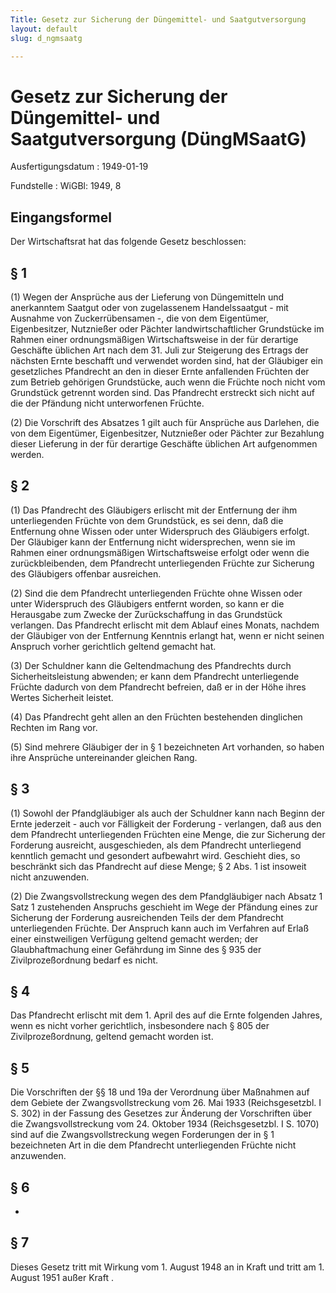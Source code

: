 ```yaml
---
Title: Gesetz zur Sicherung der Düngemittel- und Saatgutversorgung
layout: default
slug: d_ngmsaatg

---
```


# Gesetz zur Sicherung der Düngemittel- und Saatgutversorgung (DüngMSaatG)

Ausfertigungsdatum
:   1949-01-19

Fundstelle
:   WiGBl: 1949, 8



## Eingangsformel

Der Wirtschaftsrat hat das folgende Gesetz beschlossen:


## § 1

(1) Wegen der Ansprüche aus der Lieferung von Düngemitteln und
anerkanntem Saatgut oder von zugelassenem Handelssaatgut - mit
Ausnahme von Zuckerrübensamen -, die von dem Eigentümer,
Eigenbesitzer, Nutznießer oder Pächter landwirtschaftlicher
Grundstücke im Rahmen einer ordnungsmäßigen Wirtschaftsweise in der
für derartige Geschäfte üblichen Art nach dem 31. Juli zur Steigerung
des Ertrags der nächsten Ernte beschafft und verwendet worden sind,
hat der Gläubiger ein gesetzliches Pfandrecht an den in dieser Ernte
anfallenden Früchten der zum Betrieb gehörigen Grundstücke, auch wenn
die Früchte noch nicht vom Grundstück getrennt worden sind. Das
Pfandrecht erstreckt sich nicht auf die der Pfändung nicht
unterworfenen Früchte.

(2) Die Vorschrift des Absatzes 1 gilt auch für Ansprüche aus
Darlehen, die von dem Eigentümer, Eigenbesitzer, Nutznießer oder
Pächter zur Bezahlung dieser Lieferung in der für derartige Geschäfte
üblichen Art aufgenommen werden.


## § 2

(1) Das Pfandrecht des Gläubigers erlischt mit der Entfernung der ihm
unterliegenden Früchte von dem Grundstück, es sei denn, daß die
Entfernung ohne Wissen oder unter Widerspruch des Gläubigers erfolgt.
Der Gläubiger kann der Entfernung nicht widersprechen, wenn sie im
Rahmen einer ordnungsmäßigen Wirtschaftsweise erfolgt oder wenn die
zurückbleibenden, dem Pfandrecht unterliegenden Früchte zur Sicherung
des Gläubigers offenbar ausreichen.

(2) Sind die dem Pfandrecht unterliegenden Früchte ohne Wissen oder
unter Widerspruch des Gläubigers entfernt worden, so kann er die
Herausgabe zum Zwecke der Zurückschaffung in das Grundstück verlangen.
Das Pfandrecht erlischt mit dem Ablauf eines Monats, nachdem der
Gläubiger von der Entfernung Kenntnis erlangt hat, wenn er nicht
seinen Anspruch vorher gerichtlich geltend gemacht hat.

(3) Der Schuldner kann die Geltendmachung des Pfandrechts durch
Sicherheitsleistung abwenden; er kann dem Pfandrecht unterliegende
Früchte dadurch von dem Pfandrecht befreien, daß er in der Höhe ihres
Wertes Sicherheit leistet.

(4) Das Pfandrecht geht allen an den Früchten bestehenden dinglichen
Rechten im Rang vor.

(5) Sind mehrere Gläubiger der in § 1 bezeichneten Art vorhanden, so
haben ihre Ansprüche untereinander gleichen Rang.


## § 3

(1) Sowohl der Pfandgläubiger als auch der Schuldner kann nach Beginn
der Ernte jederzeit - auch vor Fälligkeit der Forderung - verlangen,
daß aus den dem Pfandrecht unterliegenden Früchten eine Menge, die zur
Sicherung der Forderung ausreicht, ausgeschieden, als dem Pfandrecht
unterliegend kenntlich gemacht und gesondert aufbewahrt wird.
Geschieht dies, so beschränkt sich das Pfandrecht auf diese Menge; § 2
Abs. 1 ist insoweit nicht anzuwenden.

(2) Die Zwangsvollstreckung wegen des dem Pfandgläubiger nach Absatz 1
Satz 1 zustehenden Anspruchs geschieht im Wege der Pfändung eines zur
Sicherung der Forderung ausreichenden Teils der dem Pfandrecht
unterliegenden Früchte. Der Anspruch kann auch im Verfahren auf Erlaß
einer einstweiligen Verfügung geltend gemacht werden; der
Glaubhaftmachung einer Gefährdung im Sinne des § 935 der
Zivilprozeßordnung bedarf es nicht.


## § 4

Das Pfandrecht erlischt mit dem 1. April des auf die Ernte folgenden
Jahres, wenn es nicht vorher gerichtlich, insbesondere nach § 805 der
Zivilprozeßordnung, geltend gemacht worden ist.


## § 5

Die Vorschriften der
§§ 18 und 19a der Verordnung über Maßnahmen auf dem Gebiete der
Zwangsvollstreckung vom 26. Mai 1933 (Reichsgesetzbl. I S. 302) in der
Fassung des Gesetzes zur Änderung der Vorschriften über die
Zwangsvollstreckung vom 24. Oktober 1934 (Reichsgesetzbl. I S. 1070)
sind auf die Zwangsvollstreckung wegen Forderungen der in § 1
bezeichneten Art in die dem Pfandrecht unterliegenden Früchte nicht
anzuwenden.


## § 6

-


## § 7

Dieses Gesetz tritt mit Wirkung vom 1. August 1948 an in Kraft
und tritt am 1. August 1951 außer Kraft             .

